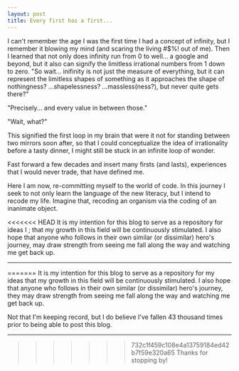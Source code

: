 ```yaml
---
layout: post
title: Every first has a first...
---
```


I can't remember the age I was the first time I had a concept of infinity, but I remember it blowing my mind (and scaring the living #$%! out of me).  Then I learned that not only does infinity run from 0 to well... a google and beyond, but it also can signify the limitless irrational numbers from 1 down to zero.  "So wait... inifinity is not just the measure of everything, but it can represent the limitless shapes of something as it approaches the shape of nothingness? ...shapelessness? ...massless(ness?), but never quite gets there?"

"Precisely... and every value in between those."

"Wait, what?"

This signified the first loop in my brain that were it not for standing between two mirrors soon after, so that I could conceptualize the idea of irrationality before a tasty dinner, I might still be stuck in an infinite loop of wonder.

Fast forward a few decades and insert many firsts (and lasts), experiences that I would never trade, that have defined me.

Here I am now, re-committing myself to the world of code.  In this journey I seek to not only learn the language of the new literacy, but I intend to recode my life.  Imagine that, recoding an organism via the coding of an inanimate object.  

<<<<<<< HEAD
It is my intention for this blog to serve as a repository for ideas I ; that my growth in this field will be continuously stimulated.  I also hope that anyone who follows in their own similar (or dissimilar) hero's journey, may draw strength from seeing me fall along the way and watching me get back up.
  
-----

=======
It is my intention for this blog to serve as a repository for my ideas that my growth in this field will be continuously stimulated.  I also hope that anyone who follows in their own similar (or dissimilar) hero's journey, they may draw strength from seeing me fall along the way and watching me get back up.

Not that I'm keeping record, but I do believe I've fallen 43 thousand times prior to being able to post this blog.  
  
-----


>>>>>>> 732c1f459c108e4a13759184ed42b7f59e320a65
Thanks for stopping by!
